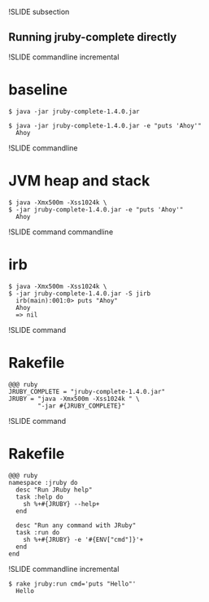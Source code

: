 !SLIDE subsection
## Running jruby-complete directly

!SLIDE commandline incremental

# baseline

    $ java -jar jruby-complete-1.4.0.jar

    $ java -jar jruby-complete-1.4.0.jar -e "puts 'Ahoy'"
      Ahoy

!SLIDE commandline

# JVM heap and stack

    $ java -Xmx500m -Xss1024k \
    $ -jar jruby-complete-1.4.0.jar -e "puts 'Ahoy'"
      Ahoy

!SLIDE command commandline

# irb

    $ java -Xmx500m -Xss1024k \
    $ -jar jruby-complete-1.4.0.jar -S jirb
      irb(main):001:0> puts "Ahoy"
      Ahoy
      => nil

!SLIDE command

#  Rakefile
    @@@ ruby
    JRUBY_COMPLETE = "jruby-complete-1.4.0.jar"
    JRUBY = "java -Xmx500m -Xss1024k " \
            "-jar #{JRUBY_COMPLETE}"

!SLIDE command

#  Rakefile
    @@@ ruby
    namespace :jruby do
      desc "Run JRuby help"
      task :help do
        sh %+#{JRUBY} --help+
      end
    
      desc "Run any command with JRuby"
      task :run do
        sh %+#{JRUBY} -e '#{ENV["cmd"]}'+
      end
    end

!SLIDE commandline incremental

    $ rake jruby:run cmd='puts "Hello"'
      Hello
